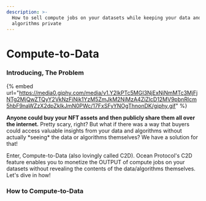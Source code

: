 ```yaml
---
description: >-
  How to sell compute jobs on your datasets while keeping your data and
  algorithms private
---
```


# Compute-to-Data

### Introducing, The Problem

{% embed url="https://media0.giphy.com/media/v1.Y2lkPTc5MGI3NjExNjNmMTc3MjFjNTg2MjQwZTQyY2VkNzFiNjk1YzM5ZmJkM2NjMzA4ZiZlcD12MV9pbnRlcm5hbF9naWZzX2dpZklkJmN0PWc/17FxSFyYNOgThnonDK/giphy.gif" %}

**Anyone could buy your  NFT assets and then publicly share them all over the internet.** Pretty scary, right? But what if there was a way that buyers could access valuable insights from your data and algorithms without actually \*seeing\* the data or algorithms themselves? We have a solution for that!

Enter, Compute-to-Data (also lovingly called C2D). Ocean Protocol's C2D feature enables you to monetize the OUTPUT of compute jobs on your datasets without revealing the contents of the data/algorithms themselves. Let's dive in how!

### How to Compute-to-Data

